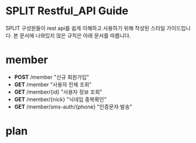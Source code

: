 # SPLIT Restful_API Guide

SPLIT 구성원들이 rest api를 쉽게 이해하고 사용하기 위해 작성된 스타일 가이드입니다. 본 문서에 나와있지 않은 규칙은 아래 문서를 따릅니다.

# member

- **POST** /member "신규 회원가입"
- **GET** /member "사용자 전체 조회"
- **GET** /member/{id} "사용자 정보 조회"
- **GET** /member/{nick} "닉네임 중복확인"
- **GET** /member/sms-auth/{phone} "인증문자 발송"

# plan


